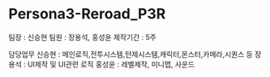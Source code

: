 # Persona3-Reroad_P3R

팀장 : 신승현
팀원 : 장용석, 홍성윤
제작기간 : 5주

담당업무
신승현 : 메인로직,전투시스템,턴제시스템,캐릭터,몬스터,카메라,시퀀스 등
장용석 : UI제작 및 UI관련 로직
홍성윤 : 레벨제작, 미니맵, 사운드
